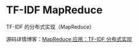 # TF-IDF MapReduce
TF-IDF 的分布式实现（MapReduce）

源码详情博客：[MapReduce 应用：TF-IDF 分布式实现](http://blog.csdn.net/lemon_tree12138/article/details/51747801)